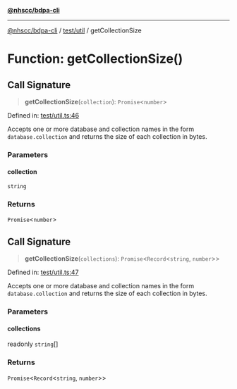 [**@nhscc/bdpa-cli**](../../../README.md)

***

[@nhscc/bdpa-cli](../../../README.md) / [test/util](../README.md) / getCollectionSize

# Function: getCollectionSize()

## Call Signature

> **getCollectionSize**(`collection`): `Promise`\<`number`\>

Defined in: [test/util.ts:46](https://github.com/nhscc/bdpa-cli/blob/ff937d5fa5de96938ab72f8ce38af693e479fb18/test/util.ts#L46)

Accepts one or more database and collection names in the form
`database.collection` and returns the size of each collection in bytes.

### Parameters

#### collection

`string`

### Returns

`Promise`\<`number`\>

## Call Signature

> **getCollectionSize**(`collections`): `Promise`\<`Record`\<`string`, `number`\>\>

Defined in: [test/util.ts:47](https://github.com/nhscc/bdpa-cli/blob/ff937d5fa5de96938ab72f8ce38af693e479fb18/test/util.ts#L47)

Accepts one or more database and collection names in the form
`database.collection` and returns the size of each collection in bytes.

### Parameters

#### collections

readonly `string`[]

### Returns

`Promise`\<`Record`\<`string`, `number`\>\>
